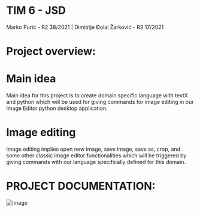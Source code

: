 # TIM 6 - JSD
Marko Purić - R2 38/2021 |
Dimitrije Đolai Žarković - R2 17/2021
# Project overview:
# Main idea
Main idea for this project is to create domain specific language with textX and python which will be used for giving commands for     image editing in our Image Editor python desktop application.
# Image editing
Image editing implies open new image, save image, save as, crop, and some other classic image editor functionalities which will be triggered by giving commands with our language specifically defined for this domain.
# PROJECT DOCUMENTATION:
![image](https://user-images.githubusercontent.com/18674783/144838472-2645c8f6-3715-4dcd-ab25-866041f041a2.png)

